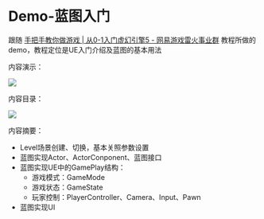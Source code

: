 # Demo-蓝图入门

跟随 [手把手教你做游戏 | 从0-1入门虚幻引擎5 - 网易游戏雷火事业群](https://zhuanlan.zhihu.com/p/647108274) 教程所做的demo，教程定位是UE入门介绍及蓝图的基本用法



内容演示：

![](Pic/Demo_UE_BP_NetEase_01.gif)

内容目录：

![](https://pic2.zhimg.com/v2-e37f3c879e1f304a02c29e81ba39cd39_1440w.jpg)

内容摘要：

- Level场景创建、切换，基本关照参数设置
- 蓝图实现Actor、ActorConponent、蓝图接口
- 蓝图实现UE中的GamePlay结构：
  - 游戏模式：GameMode
  - 游戏状态：GameState
  - 玩家控制：PlayerController、Camera、Input、Pawn
- 蓝图实现UI